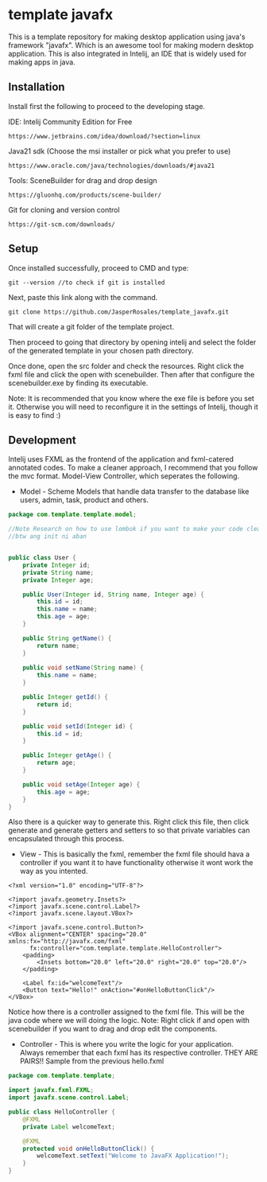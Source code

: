 # template javafx
This is a template repository for making desktop application using java's framework "javafx". Which is an awesome tool for making modern desktop application. This is also integrated in Intelij, an IDE that is widely used for making apps in java. 

## Installation
Install first the following to proceed to the developing stage.

IDE: Intelij Community Edition for Free
```
https://www.jetbrains.com/idea/download/?section=linux
```
Java21 sdk (Choose the msi installer or pick what you prefer to use)
```
https://www.oracle.com/java/technologies/downloads/#java21
```
Tools: SceneBuilder for drag and drop design
```
https://gluonhq.com/products/scene-builder/
```

Git for cloning and version control
```
https://git-scm.com/downloads/
```

## Setup

Once installed successfully, proceed to CMD and type:
```
git --version //to check if git is installed
```

Next, paste this link along with the command. 
```
git clone https://github.com/JasperRosales/template_javafx.git
```
That will create a git folder of the template project. 

Then proceed to going that directory by opening intelij and select the folder of the generated template in your chosen path directory.

Once done, open the src folder and check the resources. Right click the fxml file and click the open with scenebuilder.
Then after that configure the scenebuilder.exe by finding its executable. 

Note: It is recommended that you know where the exe file is before you set it. Otherwise you will need to reconfigure it in the settings of Intelij, though it is easy to find :)


## Development

Intelij uses FXML as the frontend of the application and fxml-catered annotated codes. To make a cleaner approach, I recommend that you follow the mvc format. Model-View Controller, which seperates the following.
- Model - Scheme Models that handle data transfer to the database like users, admin, task, product and others.
```java
package com.template.template.model;

//Note Research on how to use lombok if you want to make your code clean as sheesh
//btw ang init ni aban


public class User {
    private Integer id;
    private String name;
    private Integer age;

    public User(Integer id, String name, Integer age) {
        this.id = id;
        this.name = name;
        this.age = age;
    }

    public String getName() {
        return name;
    }
    
    public void setName(String name) {
        this.name = name;
    }

    public Integer getId() {
        return id;
    }

    public void setId(Integer id) {
        this.id = id;
    }

    public Integer getAge() {
        return age;
    }

    public void setAge(Integer age) {
        this.age = age;
    }
}
```
Also there is a quicker way to generate this. Right click this file, then click generate and generate getters and setters to so that private variables can encapsulated through this process. 

- View - This is basically the fxml, remember the fxml file should hava a controller if you want it to have functionality otherwise it wont work the way as you intented.
```
<?xml version="1.0" encoding="UTF-8"?>

<?import javafx.geometry.Insets?>
<?import javafx.scene.control.Label?>
<?import javafx.scene.layout.VBox?>

<?import javafx.scene.control.Button?>
<VBox alignment="CENTER" spacing="20.0" xmlns:fx="http://javafx.com/fxml"
      fx:controller="com.template.template.HelloController">
    <padding>
        <Insets bottom="20.0" left="20.0" right="20.0" top="20.0"/>
    </padding>

    <Label fx:id="welcomeText"/>
    <Button text="Hello!" onAction="#onHelloButtonClick"/>
</VBox>

```
Notice how there is a controller assigned to the fxml file. This will be the java code where we will doing the logic. Note: Right click if and open with scenebuilder if you want to drag and drop edit the components.

- Controller - This is where you write the logic for your application. Always remember that each fxml has its respective controller. THEY ARE PAIRS!! Sample from the previous hello.fxml
```java
package com.template.template;

import javafx.fxml.FXML;
import javafx.scene.control.Label;

public class HelloController {
    @FXML
    private Label welcomeText;

    @FXML
    protected void onHelloButtonClick() {
        welcomeText.setText("Welcome to JavaFX Application!");
    }
}
```
